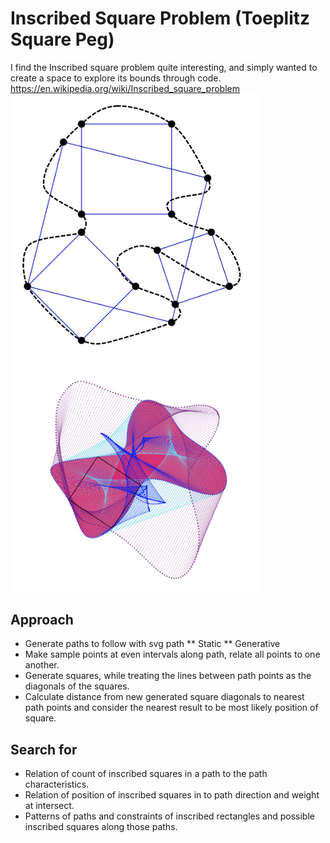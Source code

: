 # Inscribed Square Problem (Toeplitz Square Peg)

I find the Inscribed square problem quite interesting, and simply wanted to create a space to explore its bounds through code.
https://en.wikipedia.org/wiki/Inscribed_square_problem
<br>
<img src="public/wiki_inscribed_square.png" alt="Inscribed squares from Wikipedia" width="400">
<img src="public/sample_found_square.png" alt="Program result on random blob" width="400">

## Approach

- Generate paths to follow with svg path
  ** Static
  ** Generative
- Make sample points at even intervals along path, relate all points to one another.
- Generate squares, while treating the lines between path points as the diagonals of the squares.
- Calculate distance from new generated square diagonals to nearest path points and consider the nearest result to be most likely position of square.

## Search for

- Relation of count of inscribed squares in a path to the path characteristics.
- Relation of position of inscribed squares in to path direction and weight at intersect.
- Patterns of paths and constraints of inscribed rectangles and possible inscribed squares along those paths.
